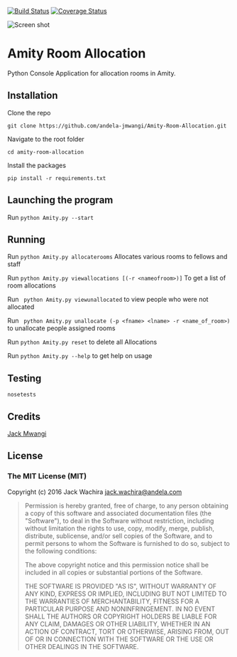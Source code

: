 [![Build Status](https://travis-ci.org/andela-jmwangi/Amity-Room-Allocation.svg?branch=feature-review)](https://travis-ci.org/andela-jmwangi/Amity-Room-Allocation)
[![Coverage Status](https://coveralls.io/repos/github/andela-jmwangi/Amity-Room-Allocation/badge.svg?branch=feature-review)](https://coveralls.io/github/andela-jmwangi/Amity-Room-Allocation?branch=feature-review)

![Screen shot](https://github.com/andela-jmwangi/Amity-Room-Allocation/blob/feature-review/screen_shot.png)

# Amity Room Allocation
Python Console Application for allocation rooms in Amity.

## Installation
Clone the repo 
```
git clone https://github.com/andela-jmwangi/Amity-Room-Allocation.git
```

Navigate to the root folder
``` 
cd amity-room-allocation 
```

Install the packages
```
pip install -r requirements.txt
```

## Launching the program
Run ``` python Amity.py --start ```

## Running
Run ``` python Amity.py allocaterooms ``` Allocates various rooms to fellows and staff

Run ``` python Amity.py viewallocations [(-r <nameofroom>)] ``` To get a list of room allocations

Run ``` python Amity.py viewunallocated``` to view people who were not allocated

Run ``` python Amity.py unallocate (-p <fname> <lname> -r <name_of_room>)``` to unallocate people assigned rooms

Run ``` python Amity.py reset ``` to delete all Allocations

Run ``` python Amity.py --help ``` to get help on usage

## Testing
``` 
nosetests
```

## Credits

[Jack Mwangi](https://github.com/andela-jmwangi)

## License

### The MIT License (MIT)

Copyright (c) 2016 Jack Wachira <jack.wachira@andela.com>

> Permission is hereby granted, free of charge, to any person obtaining a copy
> of this software and associated documentation files (the "Software"), to deal
> in the Software without restriction, including without limitation the rights
> to use, copy, modify, merge, publish, distribute, sublicense, and/or sell
> copies of the Software, and to permit persons to whom the Software is
> furnished to do so, subject to the following conditions:
>
> The above copyright notice and this permission notice shall be included in
> all copies or substantial portions of the Software.
>
> THE SOFTWARE IS PROVIDED "AS IS", WITHOUT WARRANTY OF ANY KIND, EXPRESS OR
> IMPLIED, INCLUDING BUT NOT LIMITED TO THE WARRANTIES OF MERCHANTABILITY,
> FITNESS FOR A PARTICULAR PURPOSE AND NONINFRINGEMENT. IN NO EVENT SHALL THE
> AUTHORS OR COPYRIGHT HOLDERS BE LIABLE FOR ANY CLAIM, DAMAGES OR OTHER
> LIABILITY, WHETHER IN AN ACTION OF CONTRACT, TORT OR OTHERWISE, ARISING FROM,
> OUT OF OR IN CONNECTION WITH THE SOFTWARE OR THE USE OR OTHER DEALINGS IN
> THE SOFTWARE.